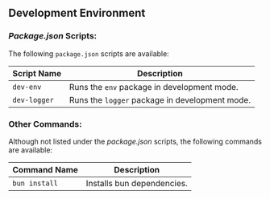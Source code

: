 ## Development Environment

### _Package.json_ Scripts:

The following `package.json` scripts are available:

| Script Name  | Description                                    |
| ------------ | ---------------------------------------------- |
| `dev-env`    | Runs the `env` package in development mode.    |
| `dev-logger` | Runs the `logger` package in development mode. |

### Other Commands:

Although not listed under the _package.json_ scripts, the following commands are available:

| Command Name  | Description                |
| ------------- | -------------------------- |
| `bun install` | Installs bun dependencies. |
